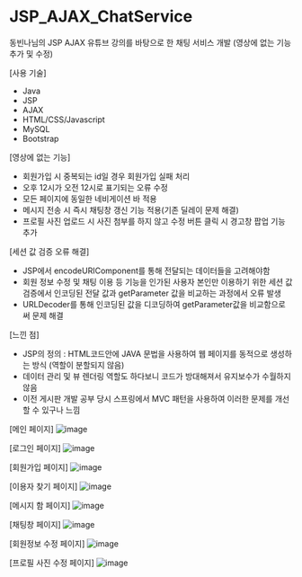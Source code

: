 # JSP_AJAX_ChatService
동빈나님의 JSP AJAX 유튜브 강의를 바탕으로 한 채팅 서비스 개발 (영상에 없는 기능 추가 및 수정)

[사용 기술]
- Java
- JSP
- AJAX
- HTML/CSS/Javascript
- MySQL
- Bootstrap

[영상에 없는 기능]
- 회원가입 시 중복되는 id일 경우 회원가입 실패 처리
- 오후 12시가 오전 12시로 표기되는 오류 수정
- 모든 페이지에 동일한 네비게이션 바 적용
- 메시지 전송 시 즉시 채팅창 갱신 기능 적용(기존 딜레이 문제 해결)
- 프로필 사진 업로드 시 사진 첨부를 하지 않고 수정 버튼 클릭 시 경고창 팝업 기능 추가

[세션 값 검증 오류 해결]
- JSP에서 encodeURIComponent를 통해 전달되는 데이터들을 고려해야함
- 회원 정보 수정 및 채팅 이용 등 기능을 인가된 사용자 본인만 이용하기 위한 세션 값 검증에서 인코딩된 전달 값과 getParameter 값을 비교하는 과정에서 오류 발생
- URLDecoder를 통해 인코딩된 값을 디코딩하여 getParameter값을 비교함으로써 문제 해결

[느낀 점]
- JSP의 정의 : HTML코드안에 JAVA 문법을 사용하여 웹 페이지를 동적으로 생성하는 방식 (역할이 분할되지 않음)
- 데이터 관리 및 뷰 렌더링 역할도 하다보니 코드가 방대해져서 유지보수가 수월하지 않음
- 이전 게시판 개발 공부 당시 스프링에서 MVC 패턴을 사용하여 이러한 문제를 개선할 수 있구나 느낌

[메인 페이지]
![image](https://user-images.githubusercontent.com/101415950/181293729-ab2f331a-a539-4e9c-9db7-84c7673e033c.png)

[로그인 페이지]
![image](https://user-images.githubusercontent.com/101415950/181293823-925c1863-aee5-4d62-8aeb-76f3372d9180.png)

[회원가입 페이지]
![image](https://user-images.githubusercontent.com/101415950/181293889-569caba2-f464-4d78-b22a-caf5431c0737.png)

[이용자 찾기 페이지]
![image](https://user-images.githubusercontent.com/101415950/181294049-66c99c11-db00-4bff-9849-1ec4963a396b.png)

[메시지 함 페이지]
![image](https://user-images.githubusercontent.com/101415950/181294106-33070e9f-705b-49e8-8344-baa2380244de.png)

[채팅창 페이지]
![image](https://user-images.githubusercontent.com/101415950/181294165-ff305e58-a875-4d98-94f5-b384d91a18e8.png)

[회원정보 수정 페이지]
![image](https://user-images.githubusercontent.com/101415950/181294255-6a43a2fb-15db-4119-9735-d5574807d2b2.png)

[프로필 사진 수정 페이지]
![image](https://user-images.githubusercontent.com/101415950/181294328-25ea00bb-bb9f-4d38-b800-e312cce1dde7.png)
